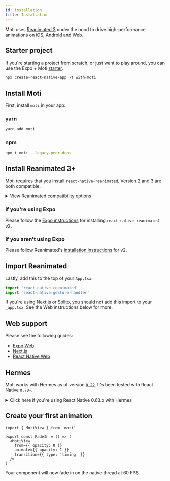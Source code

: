 ```yaml
---
id: installation
title: Installation
---
```


Moti uses [Reanimated 3](https://docs.swmansion.com/react-native-reanimated/) under the hood to drive high-performance animations on iOS, Android and Web.

## Starter project

If you're starting a project from scratch, or just want to play around, you can use the Expo + Moti [starter](https://github.com/expo/examples/tree/master/with-moti).

`npx create-react-native-app -t with-moti`

## Install Moti

First, install `moti` in your app:

### yarn

```sh
yarn add moti
```

### npm

```sh
npm i moti --legacy-peer-deps
```

## Install Reanimated 3+

Moti requires that you install `react-native-reanimated`. Version 2 and 3 are both compatible.

<details>
  <summary>
    View Reanimated compatibility options
  </summary>

Moti `0.17.x` requires Reanimated `2.3.0` or higher. This version is compatible with Expo SDK 44.

Moti `0.16.x` is compatible with Reanimated `2.2.0`. This is compatible with Expo SDK 43.

Moti `0.8.x` and higher requires at least Reanimated v2 stable (`2.0.0` or higher). This version is compatible with Expo starting SDK 41.

</details>

### If you're using Expo

Please follow the [Expo instructions](https://docs.expo.io/versions/latest/sdk/reanimated) for installing `react-native-reanimated` v2.

### If you aren't using Expo

Please follow Reanimated's [installation instructions](https://docs.swmansion.com/react-native-reanimated/docs/fundamentals/installation) for v2.

## Import Reanimated

Lastly, add this to the top of your `App.tsx`:

```ts
import 'react-native-reanimated'
import 'react-native-gesture-handler'
```

If you're using Next.js or [Solito](https://solito.dev), you should not add this import to your `_app.tsx`. See the Web instructions below for more.

## Web support

Please see the following guides:

- [Expo Web](/web)
- [Next.js](/next)
- [React Native Web](/web)

## Hermes

Moti works with Hermes as of version [`0.22`](https://github.com/nandorojo/moti/releases/tag/v0.22.0). It's been tested with React Native `0.70+`.

<details>
  <summary>
    Click here if you're using React Native 0.63.x with Hermes
  </summary>

Moti uses `Proxy` under the hood, which is not supported on older versions of Hermes (see [hermes#33](https://github.com/facebook/hermes/issues/33)). Follow the steps below if you're using Hermes.

### If you're using React Native 0.63.x

Install `v0.5.2-rc.1` of Hermes:

```bash npm2yarn
npm install hermes-engine@v0.5.2-rc1
```

Relevant release notes for v0.5.2-rc1 [here](https://github.com/facebook/hermes/releases/tag/v0.5.2-rc1).

### If you're using React Native 0.64.x

Upgrade Hermes to `0.7.*`.

## Possible errors

### Property 'Proxy' doesn't exist

As mentioned in this [Moti issue](https://github.com/nandorojo/moti/issues/13), if you don't install the correct version of Hermes, you might see this error:

```sh
Property 'Proxy' doesn't exist, js engine: hermes [Mon Feb 08 2021 19:21:54.427] ERROR Invariant Violation: Module AppRegistry is not a registered callable module (calling runApplication), js engine: hermes
```

</details>

## Create your first animation

```tsx
import { MotiView } from 'moti'

export const FadeIn = () => (
  <MotiView
    from={{ opacity: 0 }}
    animate={{ opacity: 1 }}
    transition={{ type: 'timing' }}
  />
)
```

Your component will now fade in on the native thread at 60 FPS.
